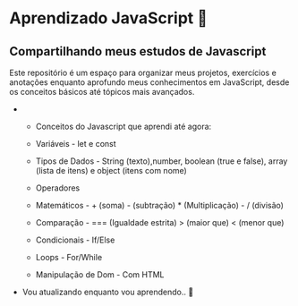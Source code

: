 # Aprendizado JavaScript 📓
## Compartilhando meus estudos de Javascript

Este repositório é um espaço para organizar meus projetos, exercícios e anotações enquanto aprofundo meus conhecimentos em JavaScript, 
desde os conceitos básicos até tópicos mais avançados.

- * Conceitos do Javascript que aprendi até agora:
  * Variáveis - let e const
  * Tipos de Dados - String (texto),number, boolean (true e false), array (lista de itens) e object (itens com nome)
 
  * Operadores
  * Matemáticos - + (soma) - (subtração) * (Multiplicação) - / (divisão)
  * Comparação - === (Igualdade estrita) > (maior que) < (menor que)
  * Condicionais - If/Else
  * Loops - For/While
 
  * Manipulação de Dom - Com HTML
 
- Vou atualizando enquanto vou aprendendo.. 📘
